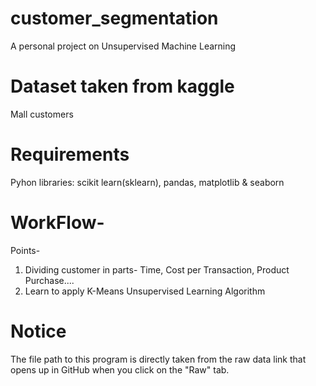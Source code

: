 # customer_segmentation
A personal project on Unsupervised Machine Learning

# Dataset taken from kaggle 
Mall customers

# Requirements 
Pyhon libraries:  scikit learn(sklearn), pandas, matplotlib & seaborn

# WorkFlow- 

Points-
1. Dividing customer in parts- Time, Cost per Transaction, Product Purchase....
2. Learn to apply K-Means Unsupervised Learning Algorithm

# **Notice**
The file path to this program is directly taken from the raw data link that opens up in GitHub when you click on the "Raw" tab. 
